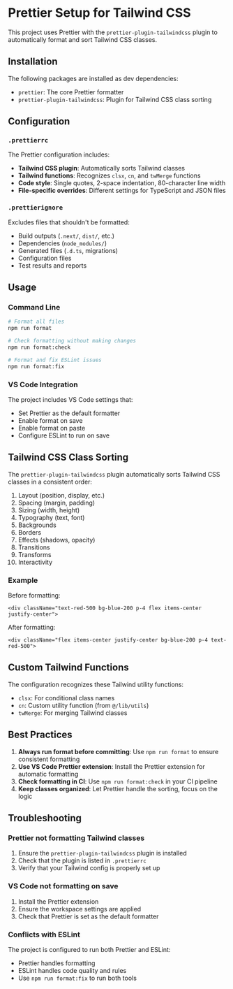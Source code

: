 # Prettier Setup for Tailwind CSS

This project uses Prettier with the `prettier-plugin-tailwindcss` plugin to automatically format and sort Tailwind CSS classes.

## Installation

The following packages are installed as dev dependencies:

- `prettier`: The core Prettier formatter
- `prettier-plugin-tailwindcss`: Plugin for Tailwind CSS class sorting

## Configuration

### `.prettierrc`

The Prettier configuration includes:

- **Tailwind CSS plugin**: Automatically sorts Tailwind classes
- **Tailwind functions**: Recognizes `clsx`, `cn`, and `twMerge` functions
- **Code style**: Single quotes, 2-space indentation, 80-character line width
- **File-specific overrides**: Different settings for TypeScript and JSON files

### `.prettierignore`

Excludes files that shouldn't be formatted:
- Build outputs (`.next/`, `dist/`, etc.)
- Dependencies (`node_modules/`)
- Generated files (`.d.ts`, migrations)
- Configuration files
- Test results and reports

## Usage

### Command Line

```bash
# Format all files
npm run format

# Check formatting without making changes
npm run format:check

# Format and fix ESLint issues
npm run format:fix
```

### VS Code Integration

The project includes VS Code settings that:

- Set Prettier as the default formatter
- Enable format on save
- Enable format on paste
- Configure ESLint to run on save

## Tailwind CSS Class Sorting

The `prettier-plugin-tailwindcss` plugin automatically sorts Tailwind CSS classes in a consistent order:

1. Layout (position, display, etc.)
2. Spacing (margin, padding)
3. Sizing (width, height)
4. Typography (text, font)
5. Backgrounds
6. Borders
7. Effects (shadows, opacity)
8. Transitions
9. Transforms
10. Interactivity

### Example

Before formatting:
```tsx
<div className="text-red-500 bg-blue-200 p-4 flex items-center justify-center">
```

After formatting:
```tsx
<div className="flex items-center justify-center bg-blue-200 p-4 text-red-500">
```

## Custom Tailwind Functions

The configuration recognizes these Tailwind utility functions:
- `clsx`: For conditional class names
- `cn`: Custom utility function (from `@/lib/utils`)
- `twMerge`: For merging Tailwind classes

## Best Practices

1. **Always run format before committing**: Use `npm run format` to ensure consistent formatting
2. **Use VS Code Prettier extension**: Install the Prettier extension for automatic formatting
3. **Check formatting in CI**: Use `npm run format:check` in your CI pipeline
4. **Keep classes organized**: Let Prettier handle the sorting, focus on the logic

## Troubleshooting

### Prettier not formatting Tailwind classes

1. Ensure the `prettier-plugin-tailwindcss` plugin is installed
2. Check that the plugin is listed in `.prettierrc`
3. Verify that your Tailwind config is properly set up

### VS Code not formatting on save

1. Install the Prettier extension
2. Ensure the workspace settings are applied
3. Check that Prettier is set as the default formatter

### Conflicts with ESLint

The project is configured to run both Prettier and ESLint:
- Prettier handles formatting
- ESLint handles code quality and rules
- Use `npm run format:fix` to run both tools 